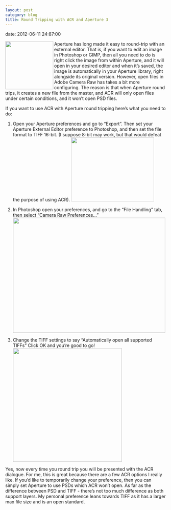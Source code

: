 ```yaml
---
layout: post
category: blog
title: Round Tripping with ACR and Aperture 3
---
```

date: 2012-06-11 24:87:00

<img src="http://media.tumblr.com/tumblr_m5g0uphwpB1qjg6k8.png" width="150" height="150" align="left" alt=""/>Aperture has long made it easy to round-trip with an external editor. That is, if you want to edit an image in Photoshop or GIMP, then all you need to do is right click the image from within Aperture, and it will open in your desired editor and when it’s saved, the image is automatically in your Aperture library, right alongside its original version. However, open files in Adobe Camera Raw has takes a bit more configuring. The reason is that when Aperture round trips, it creates a new file from the master, and ACR will only open files under certain conditions, and it won’t open PSD files.

If you want to use ACR with Aperture round tripping here’s what you need to do:


1. Open your Aperture preferences and go to “Export”. Then set your Aperture External Editor preference to Photoshop, and then set the file format to TIFF 16-bit. (I suppose 8-bit may work, but that would defeat the purpose of using ACR). <img src="http://media.tumblr.com/tumblr_m5g0lnHM8l1qjg6k8.png" width="260" height="200" alt=""/><br/>

2. In Photoshop open your preferences, and go to the “File Handling” tab, then select “Camera Raw Preferences…”<img src="http://media.tumblr.com/tumblr_m5g0me3aDX1qjg6k8.png" width="477" height="359" alt=""/>

3. Change the TIFF settings to say “Automatically open all supported TIFFs” Click OK and you’re good to go!<img src="http://media.tumblr.com/tumblr_m5g0mrb6TN1qjg6k8.png" width="341" height="355" alt=""/>


Yes, now every time you round trip you will be presented with the ACR dialogue. For me, this is great because there are a few ACR options I really like. If you’d like to temporarily change your preference, then you can simply set Aperture to use PSDs which ACR won’t open. As far as the difference between PSD and TIFF - there’s not too much difference as both support layers. My personal preference leans towards TIFF as it has a larger max file size and is an open standard.
